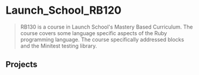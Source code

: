 # Launch_School_RB120

> RB130 is a course in Launch School's Mastery Based Curriculum. The course covers some language specific aspects of the Ruby programming language. The course specifically addressed blocks and the Minitest testing library. 

## Projects